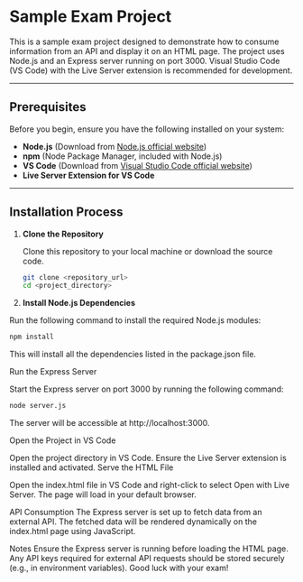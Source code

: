 # Sample Exam Project

This is a sample exam project designed to demonstrate how to consume information from an API and display it on an HTML page. The project uses Node.js and an Express server running on port 3000. Visual Studio Code (VS Code) with the Live Server extension is recommended for development.

---

## Prerequisites

Before you begin, ensure you have the following installed on your system:

- **Node.js** (Download from [Node.js official website](https://nodejs.org/))
- **npm** (Node Package Manager, included with Node.js)
- **VS Code** (Download from [Visual Studio Code official website](https://code.visualstudio.com/))
- **Live Server Extension for VS Code**

---

## Installation Process

1. **Clone the Repository**

   Clone this repository to your local machine or download the source code.

   ```bash
   git clone <repository_url>
   cd <project_directory>
   ```

2. **Install Node.js Dependencies**

Run the following command to install the required Node.js modules:

```bash
npm install
```
This will install all the dependencies listed in the package.json file.

Run the Express Server

Start the Express server on port 3000 by running the following command:

```bash
node server.js
```
The server will be accessible at http://localhost:3000.

Open the Project in VS Code

Open the project directory in VS Code.
Ensure the Live Server extension is installed and activated.
Serve the HTML File

Open the index.html file in VS Code and right-click to select Open with Live Server. The page will load in your default browser.

API Consumption
The Express server is set up to fetch data from an external API. The fetched data will be rendered dynamically on the index.html page using JavaScript.

Notes
Ensure the Express server is running before loading the HTML page.
Any API keys required for external API requests should be stored securely (e.g., in environment variables).
Good luck with your exam!